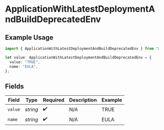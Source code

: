 # ApplicationWithLatestDeploymentAndBuildDeprecatedEnv

## Example Usage

```typescript
import { ApplicationWithLatestDeploymentAndBuildDeprecatedEnv } from "@hathora/cloud-sdk-typescript/models/components";

let value: ApplicationWithLatestDeploymentAndBuildDeprecatedEnv = {
  value: "TRUE",
  name: "EULA",
};
```

## Fields

| Field              | Type               | Required           | Description        | Example            |
| ------------------ | ------------------ | ------------------ | ------------------ | ------------------ |
| `value`            | *string*           | :heavy_check_mark: | N/A                | TRUE               |
| `name`             | *string*           | :heavy_check_mark: | N/A                | EULA               |